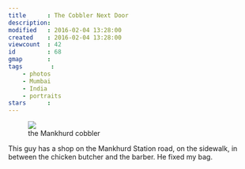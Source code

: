 ```yaml
---
title      : The Cobbler Next Door
description: 
modified   : 2016-02-04 13:28:00
created    : 2016-02-04 13:28:00
viewcount  : 42
id         : 68
gmap       :
tags        :
    - photos
    - Mumbai
    - India
    - portraits
stars      :
---
```


<figure>
    <img src="cobbler.jpg">
    <figcaption>the Mankhurd cobbler</figcaption>
</figure>

This guy has a shop on the Mankhurd Station road, on the sidewalk, in between the chicken butcher and the barber. He fixed my bag.
